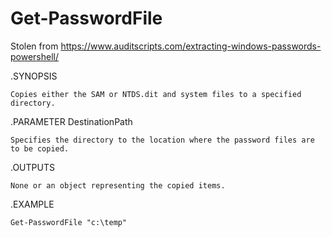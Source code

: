 # Get-PasswordFile
Stolen from https://www.auditscripts.com/extracting-windows-passwords-powershell/

.SYNOPSIS 
  
    Copies either the SAM or NTDS.dit and system files to a specified directory. 
  
.PARAMETER DestinationPath 
  
    Specifies the directory to the location where the password files are to be copied. 
  
.OUTPUTS 
  
    None or an object representing the copied items. 
  
.EXAMPLE 
  
    Get-PasswordFile "c:\temp"
